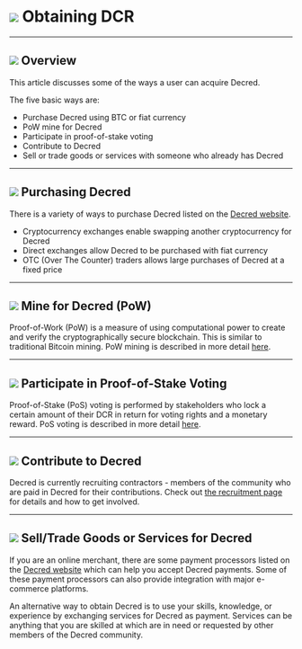 # <img class="dcr-icon" src="/img/dcr-icons/ObtainingDecred.svg" /> Obtaining DCR

---

## <img class="dcr-icon" src="/img/dcr-icons/Info.svg" /> Overview

This article discusses some of the ways a user can acquire Decred.

The five basic ways are:

* Purchase Decred using BTC or fiat currency
* PoW mine for Decred
* Participate in proof-of-stake voting
* Contribute to Decred
* Sell or trade goods or services with someone who already has Decred

---

## <img class="dcr-icon" src="/img/dcr-icons/PurchasingDCR.svg" /> Purchasing Decred

There is a variety of ways to purchase Decred listed on the [Decred website](https://decred.org/exchanges/).

* Cryptocurrency exchanges enable swapping another cryptocurrency for Decred
* Direct exchanges allow Decred to be purchased with fiat currency
* OTC (Over The Counter) traders allows large purchases of Decred at a fixed price

---

## <img class="dcr-icon" src="/img/dcr-icons/PoWMine.svg" /> Mine for Decred (PoW)

Proof-of-Work (PoW) is a measure of using computational power to create and verify the cryptographically secure blockchain.  This is similar to traditional Bitcoin mining. PoW mining is described in more detail [here](../mining/proof-of-work.md).

---

## <img class="dcr-icon" src="/img/dcr-icons/TicketVoted.svg" /> Participate in Proof-of-Stake Voting

Proof-of-Stake (PoS) voting is performed by stakeholders who lock a certain amount of their DCR in return for voting rights and a monetary reward. PoS voting is described in more detail [here](../proof-of-stake/proof-of-stake.md).

---

## <img class="dcr-icon" src="/img/dcr-icons/Credits.svg" /> Contribute to Decred

Decred is currently recruiting contractors - members of the community who are paid in Decred for their contributions. Check out [the recruitment page](https://www.decred.org/recruiting/) for details and how to get involved.

---

## <img class="dcr-icon" src="/img/dcr-icons/SellGoods.svg" /> Sell/Trade Goods or Services for Decred

If you are an online merchant, there are some payment processors listed on the [Decred website](https://decred.org/exchanges/) which can help you accept Decred payments. Some of these payment processors can also provide integration with major e-commerce platforms.

An alternative way to obtain Decred is to use your skills, knowledge, or experience by exchanging services for Decred as payment.  Services can be anything that you are skilled at which are in need or requested by other members of the Decred community.
